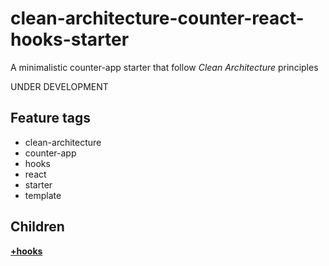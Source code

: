 # clean-architecture-counter-react-hooks-starter

A minimalistic counter-app starter that follow *Clean Architecture* principles

UNDER DEVELOPMENT

## Feature tags
- clean-architecture
- counter-app
- hooks
- react
- starter
- template

## Children

[**+hooks**](https://github.com/softspiders/clean-architecture-counter-starters)

